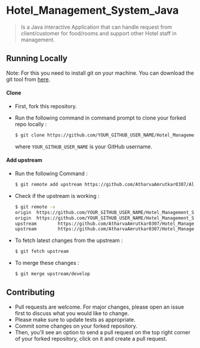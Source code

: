 # Hotel_Management_System_Java

> Is a Java interactive Application that can handle request from client/customer for food/rooms and support other Hotel staff in management.

## Running Locally

Note: For this you need to install git on your machine. 
You can download the git tool from [here](https://git-scm.com/).

#### Clone 


- First, fork this repository.
- Run the following command in command prompt to clone your forked repo locally :

  ```bash
  $ git clone https://github.com/YOUR_GITHUB_USER_NAME/Hotel_Management_System_Java.git
  ```
  where ```YOUR_GITHUB_USER_NAME``` is your GitHub username.

#### Add upstream
- Run the following Command :
  ```bash
  $ git remote add upstream https://github.com/AtharvaAmrutkar0307/Algorithm-Visualizer.git
  ```
- Check if the upstream is working :
  ```bash
  $ git remote -v
  origin  https://github.com/YOUR_GITHUB_USER_NAME/Hotel_Management_System_Java.git (fetch)
  origin  https://github.com/YOUR_GITHUB_USER_NAME/Hotel_Management_System_Java.git (push)
  upstream        https://github.com/AtharvaAmrutkar0307/Hotel_Management_System_Java.git (fetch)
  upstream        https://github.com/AtharvaAmrutkar0307/Hotel_Management_System_Java.git (push)
  ```
  
- To fetch latest changes from the upstream : 
    ```bash
    $ git fetch upstream
    ```
    
- To merge these changes : 
  ```bash
  $ git merge upstream/develop
  ```
  
## Contributing
- Pull requests are welcome. For major changes, please open an issue first to discuss what you would like to change.
- Please make sure to update tests as appropriate.
-  Commit some changes on your forked repository.
- Then, you'll see an option to send a pull request on the top right corner of your forked repository, click on it and create a pull request.
